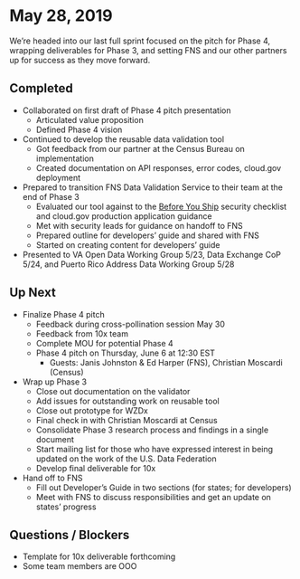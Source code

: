 # May 28, 2019

We’re headed into our last full sprint focused on the pitch for Phase 4, wrapping deliverables for Phase 3, and setting FNS and our other partners up for success as they move forward.
## Completed

* Collaborated on first draft of Phase 4 pitch presentation
  * Articulated value proposition
  * Defined Phase 4 vision
* Continued to develop the reusable data validation tool
  * Got feedback from our partner at the Census Bureau on implementation
  * Created documentation on API responses, error codes, cloud.gov deployment
* Prepared to transition FNS Data Validation Service to their team at the end of Phase 3
  * Evaluated our tool against to the [Before You Ship](https://before-you-ship.18f.gov/) security checklist and cloud.gov production application guidance
  * Met with security leads for guidance on handoff to FNS
  * Prepared outline for developers’ guide and shared with FNS
  * Started on creating content for developers’ guide
* Presented to VA Open Data Working Group 5/23, Data Exchange CoP 5/24, and Puerto Rico Address Data Working Group 5/28


## Up Next

* Finalize Phase 4 pitch
  * Feedback during cross-pollination session May 30
  * Feedback from 10x team
  * Complete MOU for potential Phase 4
  * Phase 4 pitch on Thursday, June 6 at 12:30 EST
    * Guests: Janis Johnston & Ed Harper (FNS), Christian Moscardi (Census)
* Wrap up Phase 3
  * Close out documentation on the validator
  * Add issues for outstanding work on reusable tool
  * Close out prototype for WZDx
  * Final check in with Christian Moscardi at Census
  * Consolidate Phase 3 research process and findings in a single document
  * Start mailing list for those who have expressed interest in being updated on the work of the U.S. Data Federation
  * Develop final deliverable for 10x
* Hand off to FNS
  * Fill out Developer’s Guide in two sections (for states; for developers)
  * Meet with FNS to discuss responsibilities and get an update on states’ progress


## Questions / Blockers

* Template for 10x deliverable forthcoming
* Some team members are OOO

